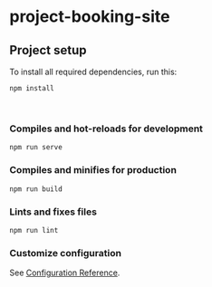 project-booking-site
====================

Project setup
-------------

To install all required dependencies, run this:

~~~~~~~~~~~~~~~~~~~~~~~~~~~~~~~~~~~~~~~~~~~~~~~~~~~~~~~~~~~~~~~~~~~~~~~~~~~~~~~~
npm install
~~~~~~~~~~~~~~~~~~~~~~~~~~~~~~~~~~~~~~~~~~~~~~~~~~~~~~~~~~~~~~~~~~~~~~~~~~~~~~~~

 

### Compiles and hot-reloads for development

~~~~~~~~~~~~~~~~~~~~~~~~~~~~~~~~~~~~~~~~~~~~~~~~~~~~~~~~~~~~~~~~~~~~~~~~~~~~~~~~
npm run serve
~~~~~~~~~~~~~~~~~~~~~~~~~~~~~~~~~~~~~~~~~~~~~~~~~~~~~~~~~~~~~~~~~~~~~~~~~~~~~~~~

### Compiles and minifies for production

~~~~~~~~~~~~~~~~~~~~~~~~~~~~~~~~~~~~~~~~~~~~~~~~~~~~~~~~~~~~~~~~~~~~~~~~~~~~~~~~
npm run build
~~~~~~~~~~~~~~~~~~~~~~~~~~~~~~~~~~~~~~~~~~~~~~~~~~~~~~~~~~~~~~~~~~~~~~~~~~~~~~~~

### Lints and fixes files

~~~~~~~~~~~~~~~~~~~~~~~~~~~~~~~~~~~~~~~~~~~~~~~~~~~~~~~~~~~~~~~~~~~~~~~~~~~~~~~~
npm run lint
~~~~~~~~~~~~~~~~~~~~~~~~~~~~~~~~~~~~~~~~~~~~~~~~~~~~~~~~~~~~~~~~~~~~~~~~~~~~~~~~

### Customize configuration

See [Configuration Reference](https://cli.vuejs.org/config/).
